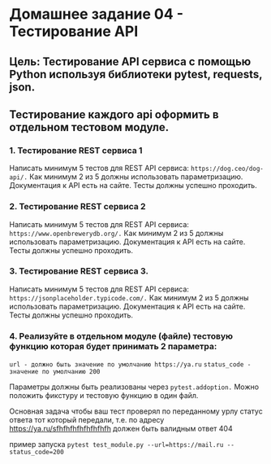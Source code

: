 # Домашнее задание 04 - Тестирование API

## Цель: Тестирование API сервиса с помощью Python используя библиотеки pytest, requests, json.
## Тестирование каждого api оформить в отдельном тестовом модуле.

### 1. Тестирование REST сервиса 1
Написать минимум 5 тестов для REST API сервиса: `https://dog.ceo/dog-api/.`
Как минимум 2 из 5 должны использовать параметризацию.
Документация к API есть на сайте.
Тесты должны успешно проходить.

### 2. Тестирование REST сервиса 2
Написать минимум 5 тестов для REST API сервиса: `https://www.openbrewerydb.org/.`
Как минимум 2 из 5 должны использовать параметризацию.
Документация к API есть на сайте.
Тесты должны успешно проходить.

### 3. Тестирование REST сервиса 3.
Написать минимум 5 тестов для REST API сервиса: `https://jsonplaceholder.typicode.com/.`
Как минимум 2 из 5 должны использовать параметризацию.
Документация к API есть на сайте.
Тесты должны успешно проходить.

### 4. Реализуйте в отдельном модуле (файле) тестовую функцию которая будет принимать 2 параметра:
`url - должно быть значение по умолчанию https://ya.ru`
`status_code - значение по умолчанию 200`

Параметры должны быть реализованы через `pytest.addoption.`
Можно положить фикcтуру и тестовую функцию в один файл.

Основная задача чтобы ваш тест проверял по переданному урлу статус ответа тот который передали,
т.е. по адресу https://ya.ru/sfhfhfhfhfhfhfhfh должен быть валидным ответ 404

пример запуска `pytest test_module.py --url=https://mail.ru --status_code=200`
